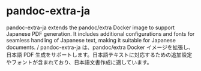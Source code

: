 # pandoc-extra-ja
pandoc-extra-ja extends the pandoc/extra Docker image to support Japanese PDF generation. It includes additional configurations and fonts for seamless handling of Japanese text, making it suitable for Japanese documents. / pandoc-extra-ja は、pandoc/extra Docker イメージを拡張し、日本語 PDF 生成をサポートします。日本語テキストに対応するための追加設定やフォントが含まれており、日本語文書作成に適しています。
